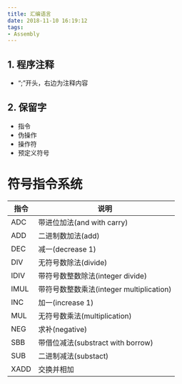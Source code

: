 ```yaml
---
title: 汇编语言
date: 2018-11-10 16:19:12
tags:
- Assembly
---
```


<!-- more -->

## 1. 程序注释

- “;”开头，右边为注释内容


## 2. 保留字
- 指令
- 伪操作
- 操作符
- 预定义符号

# 符号指令系统

指令|说明
-|-
ADC|带进位加法(and with carry)
ADD|二进制数加法(add)
DEC|减一(decrease 1)
DIV|无符号数除法(divide)
IDIV|带符号数整数除法(integer divide)
IMUL|带符号数整数乘法(integer multiplication)
INC|加一(increase 1)
MUL|无符号数乘法(multiplication)
NEG|求补(negative)
SBB|带借位减法(substract with borrow)
SUB|二进制减法(substact)
XADD|交换并相加
